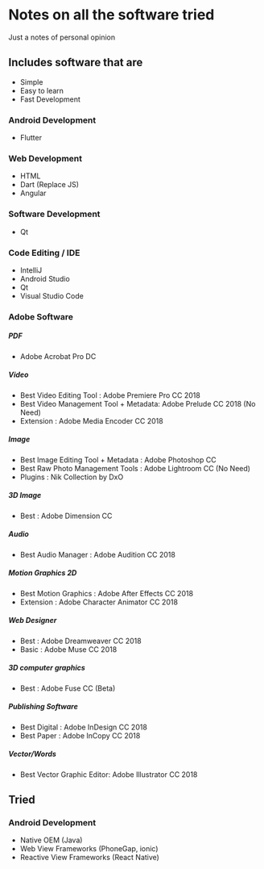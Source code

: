 # Notes on all the software tried
Just a notes of personal opinion

## Includes software that are
- Simple
- Easy to learn
- Fast Development

### Android Development
- Flutter

### Web Development
- HTML
- Dart (Replace JS)
- Angular

### Software Development
- Qt

### Code Editing / IDE
- IntelliJ
- Android Studio
- Qt
- Visual Studio Code


### Adobe Software
##### PDF
- Adobe Acrobat Pro DC

##### Video
- Best Video Editing Tool : Adobe Premiere Pro CC 2018
- Best Video Management Tool + Metadata: Adobe Prelude CC 2018 (No Need)
- Extension : Adobe Media Encoder CC 2018

##### Image
- Best Image Editing Tool + Metadata : Adobe Photoshop CC
- Best Raw Photo Management Tools : Adobe Lightroom CC (No Need)
- Plugins : Nik Collection by DxO

##### 3D Image
- Best : Adobe Dimension CC

##### Audio
- Best Audio Manager : Adobe Audition CC 2018

##### Motion Graphics 2D
- Best Motion Graphics : Adobe After Effects CC 2018
- Extension : Adobe Character Animator CC 2018

##### Web Designer
- Best : Adobe Dreamweaver CC 2018
- Basic : Adobe Muse CC 2018

##### 3D computer graphics
- Best : Adobe Fuse CC (Beta)

##### Publishing Software
- Best Digital : Adobe InDesign CC 2018
- Best Paper : Adobe InCopy CC 2018

##### Vector/Words
- Best Vector Graphic Editor: Adobe Illustrator CC 2018


## Tried
### Android Development
- Native OEM (Java)
- Web View Frameworks (PhoneGap, ionic)
- Reactive View Frameworks (React Native)


